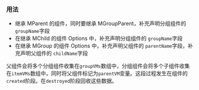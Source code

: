 ### 用法

- 继承 MParent 的组件，同时要继承 MGroupParent，补充声明分组组件的 `groupName`字段
- 在继承 MChild 的组件 Options 中，补充声明分组组件的 `groupName`字段
- 在继承 MGroup 的组件 Options 中，补充声明父组件的 `parentName`字段，补充声明父组件的 `childName`字段

父组件会将多个分组组件收集在`groupVMs`数组中，分组组件会将多个子组件收集在`itemVMs`数组中，同时将父组件标记为`parentVM`变量。这段过程发生在组件的`created`阶段。在`destroyed`阶段回收这些数据。

